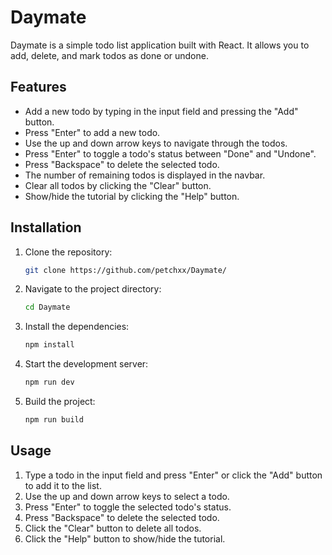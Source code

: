 # Daymate

Daymate is a simple todo list application built with React. It allows you to add, delete, and mark todos as done or undone.

## Features

- Add a new todo by typing in the input field and pressing the "Add" button.
- Press "Enter" to add a new todo.
- Use the up and down arrow keys to navigate through the todos.
- Press "Enter" to toggle a todo's status between "Done" and "Undone".
- Press "Backspace" to delete the selected todo.
- The number of remaining todos is displayed in the navbar.
- Clear all todos by clicking the "Clear" button.
- Show/hide the tutorial by clicking the "Help" button.

## Installation

1. Clone the repository:

   ```bash
   git clone https://github.com/petchxx/Daymate/

2. Navigate to the project directory:

   ```bash
   cd Daymate

3. Install the dependencies:

   ```bash
   npm install

4. Start the development server:

   ```bash
   npm run dev

5. Build the project:

   ```bash
   npm run build

## Usage

1. Type a todo in the input field and press "Enter" or click the "Add" button to add it to the list.
2. Use the up and down arrow keys to select a todo.
3. Press "Enter" to toggle the selected todo's status.
4. Press "Backspace" to delete the selected todo.
5. Click the "Clear" button to delete all todos.
6. Click the "Help" button to show/hide the tutorial.
